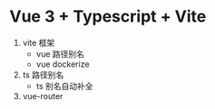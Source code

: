 # Vue 3 + Typescript + Vite

1. vite 框架
    + vue 路径别名
    + vue dockerize
2. ts 路径别名
    + ts 别名自动补全
3. vue-router
